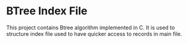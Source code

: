 # BTree Index File
This project contains Btree algorithm implemented in C.
It is used to structure index file used to have quicker access to records in main file.
